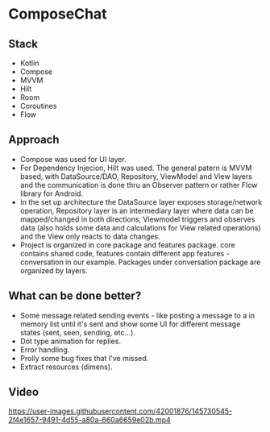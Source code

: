 # ComposeChat

## Stack
- Kotlin
- Compose
- MVVM
- Hilt
- Room
- Coroutines
- Flow

## Approach
- Compose was used for UI layer. 
- For Dependency Injecion, Hilt was used. The general patern is MVVM based, with DataSource/DAO, Repository, ViewModel and View layers and the communication is done 
    thru an Observer pattern or rather Flow library for Android. 
- In the set up architecture the DataSource layer exposes storage/network operation, Repository layer is an intermediary layer where data can be mapped/changed in
    both directions, Viewmodel triggers and observes data (also holds some data and calculations for View related operations) and the View only reacts to data changes.
- Project is organized in core package and features package. core contains shared code, features contain different app features - 
    conversation in our example. Packages under conversation package are organized by layers.

## What can be done better?
- Some message related sending events - like posting a message to a in memory list until it's sent and show some UI for 
      different message states (sent, seen, sending, etc...). 
- Dot type animation for replies. 
- Error handling. 
- Prolly some bug fixes that I've missed. 
- Extract resources (dimens).

## Video


https://user-images.githubusercontent.com/42001876/145730545-2f4e1657-9491-4d55-a80a-660a6659e02b.mp4


